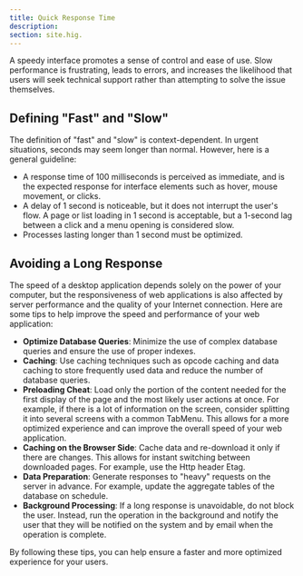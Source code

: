 ```yaml
---
title: Quick Response Time 
description:
section: site.hig.
---
```



A speedy interface promotes a sense of control and ease of use. Slow performance is frustrating, leads to errors, and increases the likelihood that users will seek technical support rather than attempting to solve the issue themselves.

## Defining "Fast" and "Slow"

The definition of "fast" and "slow" is context-dependent. In urgent situations, seconds may seem longer than normal. However, here is a general guideline:

- A response time of 100 milliseconds is perceived as immediate, and is the expected response for interface elements such as hover, mouse movement, or clicks.
- A delay of 1 second is noticeable, but it does not interrupt the user's flow. A page or list loading in 1 second is acceptable, but a 1-second lag between a click and a menu opening is considered slow.
- Processes lasting longer than 1 second must be optimized.

## Avoiding a Long Response

The speed of a desktop application depends solely on the power of your computer, but the responsiveness of web applications is also affected by server performance and the quality of your Internet connection. Here are some tips to help improve the speed and performance of your web application:

- **Optimize Database Queries**: Minimize the use of complex database queries and ensure the use of proper indexes.
- **Caching**: Use caching techniques such as opcode caching and data caching to store frequently used data and reduce the number of database queries.
- **Preloading Cheat**: Load only the portion of the content needed for the first display of the page and the most likely user actions at once. For example, if there is a lot of information on the screen, consider splitting it into several screens with a common TabMenu. This allows for a more optimized experience and can improve the overall speed of your web application.
- **Caching on the Browser Side**: Cache data and re-download it only if there are changes. This allows for instant switching between downloaded pages. For example, use the Http header Etag.
- **Data Preparation**: Generate responses to "heavy" requests on the server in advance. For example, update the aggregate tables of the database on schedule.
- **Background Processing**: If a long response is unavoidable, do not block the user. Instead, run the operation in the background and notify the user that they will be notified on the system and by email when the operation is complete.

By following these tips, you can help ensure a faster and more optimized experience for your users.

